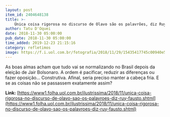 ```yaml
---
layout: post
item_id: 2404648138
title: >-
    Única coisa rigorosa no discurso de Olavo são os palavrões, diz Ruy Fausto
author: Tatu D'Oquei
date: 2018-11-30 05:00:00
pub_date: 2018-11-30 05:00:00
time_added: 2019-12-23 21:15:16
category: refletimos
image: https://f.i.uol.com.br/fotografia/2018/11/29/15435417745c00940e535ee_1543541774_3x2_xl.jpg
---
```


As boas almas acham que tudo vai se normalizando no Brasil depois da eleição de Jair Bolsonaro. A ordem é pacificar, reduzir as diferenças ou fazer oposição... Construtiva. Afinal, seria preciso manter a cabeça fria. E se as coisas não se passassem exatamente assim?

**Link:** [https://www1.folha.uol.com.br/ilustrissima/2018/11/unica-coisa-rigorosa-no-discurso-de-olavo-sao-os-palavroes-diz-ruy-fausto.shtml](https://www1.folha.uol.com.br/ilustrissima/2018/11/unica-coisa-rigorosa-no-discurso-de-olavo-sao-os-palavroes-diz-ruy-fausto.shtml)

